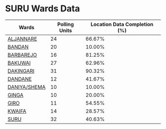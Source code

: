 
# SURU Wards Data

| Wards | Polling Units | Location Data Completion (%) |
| ---- | ----- | ------- |
| [ALJANNARE](./wards/5373-aljannare) | 24 | 66.67% |
| [BANDAN](./wards/5374-bandan) | 20 | 10.00% |
| [BARBAREJO](./wards/5375-barbarejo) | 16 | 81.25% |
| [BAKUWAI](./wards/5376-bakuwai) | 27 | 62.96% |
| [DAKINGARI](./wards/5377-dakingari) | 31 | 90.32% |
| [DANDANE](./wards/5378-dandane) | 12 | 41.67% |
| [DANIYA/SHEMA](./wards/5379-daniya/shema) | 10 | 10.00% |
| [GINGA](./wards/5380-ginga) | 10 | 20.00% |
| [GIRO](./wards/5381-giro) | 11 | 54.55% |
| [KWAIFA](./wards/5382-kwaifa) | 14 | 28.57% |
| [SURU](./wards/5383-suru) | 32 | 40.63% |




